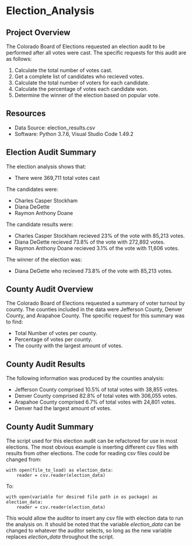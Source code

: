 # Election_Analysis

## Project Overview
The Colorado Board of Elections requested an election audit to be performed after all votes were cast. The specific requests for this audit are as follows:
  1. Calculate the total number of votes cast. 
  2. Get a complete list of candidates who recieved votes.
  3. Calculate the total number of voters for each candidate.
  4. Calculate the percentage of votes each candidate won.
  5. Determine the winner of the election based on popular vote.
  
## Resources

- Data Source: election_results.csv
- Software: Python 3.7.6, Visual Studio Code 1.49.2

## Election Audit Summary

The election analysis shows that:
- There were 369,711 total votes cast

The candidates were:
  - Charles Casper Stockham
  - Diana DeGette
  - Raymon Anthony Doane
  
The candidate results were:
  - Charles Casper Stockham recieved 23% of the vote with 85,213 votes.
  - Diana DeGette recieved 73.8% of the vote with 272,892 votes.
  - Raymon Anthony Doane recieved 3.1% of the vote with 11,606 votes.
  
The winner of the election was:
  - Diana DeGette who recieved 73.8% of the vote with 85,213 votes.
  
## County Audit Overview
The Colorado Board of Elections requested a summary of voter turnout by county. The counties included in the data were Jefferson County, Denver County, and Arapahoe County. The specific request for this summary was to find:

- Total Number of votes per county.
- Percentage of votes per county.
- The county with the largest amount of votes.

## County Audit Results

The following information was produced by the counties analysis:

- Jefferson County comprised 10.5% of total votes with 38,855 votes.
- Denver County comprised 82.8% of total votes with 306,055 votes.
- Arapahoe County comprised 6.7% of total votes with 24,801 votes. 
- Denver had the largest amount of votes.

## County Audit Summary

The script used for this election audit can be refactored for use in most elections. The most obvious example is inserting different csv files with results from other elections. The code for reading csv files could be changed from:
```
with open(file_to_load) as election_data:
    reader = csv.reader(election_data)
```
To:
```
with open(variable for desired file path in os package) as election_data:
    reader = csv.reader(election_data)
```
This would allow the auditor to insert any csv file with election data to run the analysis on. It should be noted that the variable *election_data* can be changed to whatever the auditor selects, so long as the new variable replaces *election_data* throughout the script. 



